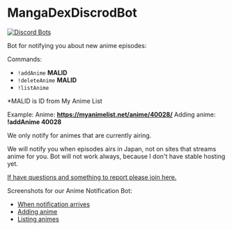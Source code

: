 # MangaDexDiscrodBot

[![Discord Bots](https://top.gg/api/widget/799392333677854751.svg)](https://top.gg/bot/799392333677854751)

Bot for notifying you about new anime episodes:

Commands:
 - `!addAnime` **MALID**
 - `!deleteAnime` **MALID**
 - `!listAnime`

*MALID is ID from My Anime List

Example:
Anime: **https://myanimelist.net/anime/40028/**
Adding anime: **!addAnime 40028**

We only notify for animes that are currently airing.

We will notify you when episodes airs in Japan, not on sites that streams anime for you.
Bot will not work always, because I don't have stable hosting yet.

<a href="https://discord.com/invite/QV8q9BQXpW">If have questions and something to report please join here.</a>

Screenshots for our Anime Notification Bot:
 - <a href="https://imgur.com/a/2jlvy6K">When notification arrives</a>
 - <a href="https://imgur.com/a/2V2KjA0">Adding anime</a>
 - <a href="https://imgur.com/a/dYRdl6R">Listing animes</a>
